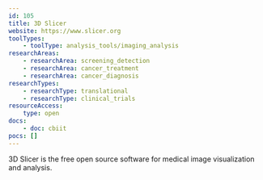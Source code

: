 ```yaml
---
id: 105
title: 3D Slicer
website: https://www.slicer.org
toolTypes:
    - toolType: analysis_tools/imaging_analysis
researchAreas:
    - researchArea: screening_detection
    - researchArea: cancer_treatment
    - researchArea: cancer_diagnosis
researchTypes:
    - researchType: translational
    - researchType: clinical_trials
resourceAccess:
    type: open
docs:
    - doc: cbiit
pocs: []        
---
```

3D Slicer is the free open source software for medical image visualization and analysis.
